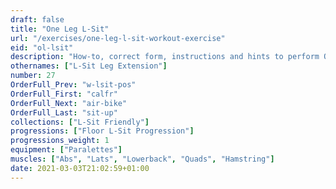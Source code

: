 ```yaml
---
draft: false
title: "One Leg L-Sit"
url: "/exercises/one-leg-l-sit-workout-exercise"
eid: "ol-lsit"
description: "How-to, correct form, instructions and hints to perform One Leg L-Sit. Similar exercises and video demo"
othernames: ["L-Sit Leg Extension"]
number: 27
OrderFull_Prev: "w-lsit-pos"
OrderFull_First: "calfr"
OrderFull_Next: "air-bike"
OrderFull_Last: "sit-up"
collections: ["L-Sit Friendly"]
progressions: ["Floor L-Sit Progression"]
progressions_weight: 1
equipment: ["Paralettes"]
muscles: ["Abs", "Lats", "Lowerback", "Quads", "Hamstring"]
date: 2021-03-03T21:02:59+01:00
---
```

